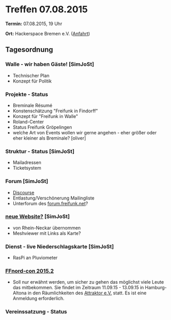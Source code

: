 # Treffen 07.08.2015

**Termin:** 07.08.2015, 19 Uhr

**Ort:** Hackerspace Bremen e.V. ([Anfahrt](https://www.hackerspace-bremen.de/anfahrt/))

## Tagesordnung

### Walle - wir haben Gäste! [SimJoSt]
* Technischer Plan
* Konzept für Politik

### Projekte - Status
* Breminale Résumé
* Konstenschätzung "Freifunk in Findorff"
* Konzept für "Freifunk in Walle"
* Roland-Center
* Status Freifunk Gröpelingen 
* welche Art von Events wollen wir gerne angehen - eher größer oder eher kleiner als Breminale? [oliver]

### Struktur - Status [SimJoSt]
* Mailadressen
* Ticketsystem

### Forum [SimJoSt]
* [Discourse](http://www.discourse.org/)
* Entlastung/Verschönerung Mailingliste
* Unterforum des [forum.freifunk.net](http://forum.freifunk.net)?

### [neue Website?](http://SimJoSt.github.io/neue-Freifunk-Website) [SimJoSt]
* von Rhein-Neckar übernommen
* Meshviewer mit Links als Karte?

### Dienst - live Niederschlagskarte [SimJoSt]
* RasPi an Pluviometer


### [FFnord-con 2015.2](http://ffnord.net)
* Soll nur erwähnt werden, um sicher zu gehen das möglichst viele Leute das mitbekommen. Sie findet im Zeitraum 11.09.15 - 13.09.15 in Hamburg-Altona in den Räumlichkeiten des [Attraktor e.V.](https://blog.attraktor.org/) statt. Es ist eine Anmeldung erforderlich.

### Vereinssatzung - Status

